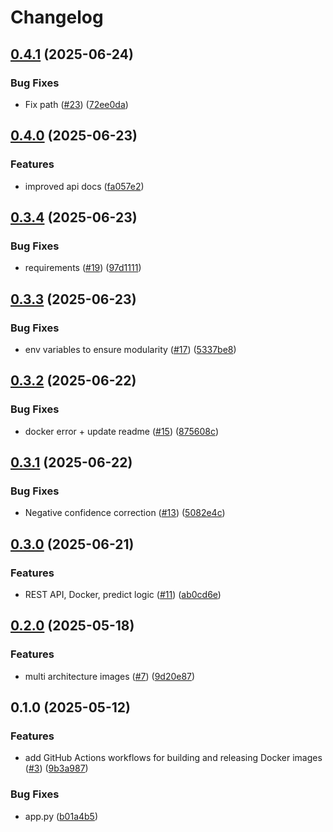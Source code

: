# Changelog

## [0.4.1](https://github.com/remla25-team3/model-service/compare/v0.4.0...v0.4.1) (2025-06-24)


### Bug Fixes

* Fix path ([#23](https://github.com/remla25-team3/model-service/issues/23)) ([72ee0da](https://github.com/remla25-team3/model-service/commit/72ee0dabb7a8702ff58ea9cb8b69618f8fc2e4c6))

## [0.4.0](https://github.com/remla25-team3/model-service/compare/v0.3.4...v0.4.0) (2025-06-23)


### Features

* improved api docs ([fa057e2](https://github.com/remla25-team3/model-service/commit/fa057e2b564115ce0876ff4b21c94def1fb2f3c4))

## [0.3.4](https://github.com/remla25-team3/model-service/compare/v0.3.3...v0.3.4) (2025-06-23)


### Bug Fixes

* requirements ([#19](https://github.com/remla25-team3/model-service/issues/19)) ([97d1111](https://github.com/remla25-team3/model-service/commit/97d1111a1f67a1e65bc3b58d8398c89cdd5ffdc3))

## [0.3.3](https://github.com/remla25-team3/model-service/compare/v0.3.2...v0.3.3) (2025-06-23)


### Bug Fixes

* env variables to ensure modularity ([#17](https://github.com/remla25-team3/model-service/issues/17)) ([5337be8](https://github.com/remla25-team3/model-service/commit/5337be85c21c56809182b510d74c644a618830f3))

## [0.3.2](https://github.com/remla25-team3/model-service/compare/v0.3.1...v0.3.2) (2025-06-22)


### Bug Fixes

* docker error + update readme ([#15](https://github.com/remla25-team3/model-service/issues/15)) ([875608c](https://github.com/remla25-team3/model-service/commit/875608c64b74102c4fe1e3e60709d16fd1a5ac73))

## [0.3.1](https://github.com/remla25-team3/model-service/compare/v0.3.0...v0.3.1) (2025-06-22)


### Bug Fixes

* Negative confidence correction ([#13](https://github.com/remla25-team3/model-service/issues/13)) ([5082e4c](https://github.com/remla25-team3/model-service/commit/5082e4c8f1885c62ae9148557534a03e57cb5859))

## [0.3.0](https://github.com/remla25-team3/model-service/compare/v0.2.0...v0.3.0) (2025-06-21)


### Features

* REST API, Docker, predict logic ([#11](https://github.com/remla25-team3/model-service/issues/11)) ([ab0cd6e](https://github.com/remla25-team3/model-service/commit/ab0cd6ee9fd16c4a3f496af5b56d80b8b4b19f9d))

## [0.2.0](https://github.com/remla25-team3/model-service/compare/v0.1.0...v0.2.0) (2025-05-18)


### Features

* multi architecture images ([#7](https://github.com/remla25-team3/model-service/issues/7)) ([9d20e87](https://github.com/remla25-team3/model-service/commit/9d20e87b5471831b2d2a5b61b79e4ff2d7f1ca78))

## 0.1.0 (2025-05-12)


### Features

* add GitHub Actions workflows for building and releasing Docker images ([#3](https://github.com/remla25-team3/model-service/issues/3)) ([9b3a987](https://github.com/remla25-team3/model-service/commit/9b3a987d2810a143334cd599e2fb28253a98b667))


### Bug Fixes

* app.py ([b01a4b5](https://github.com/remla25-team3/model-service/commit/b01a4b55b1dffc098fe346144fa896b1d4bad099))
